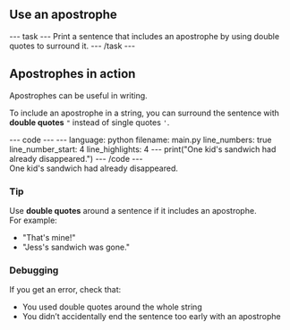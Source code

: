 <h2 class="c-project-heading--task">Use an apostrophe</h2>
--- task ---
Print a sentence that includes an apostrophe by using double quotes to surround it.
--- /task ---

<h2 class="c-project-heading--explainer">Apostrophes in action</h2>

Apostrophes can be useful in writing.

To include an apostrophe in a string, you can surround the sentence with **double quotes** `"` instead of single quotes `'`.

<div class="c-project-code">
--- code ---
---
language: python
filename: main.py
line_numbers: true
line_number_start: 4
line_highlights: 4
---
print("One kid's sandwich had already disappeared.")
--- /code ---
</div>

<div class="c-project-output">
One kid's sandwich had already disappeared.
</div>

<div class="c-project-callout c-project-callout--tip">

### Tip

Use **double quotes** around a sentence if it includes an apostrophe.<br />
For example:<br />
- "That's mine!"<br />
- "Jess's sandwich was gone."

</div>

<div class="c-project-callout c-project-callout--debug">

### Debugging

If you get an error, check that:<br />
- You used double quotes around the whole string<br />
- You didn’t accidentally end the sentence too early with an apostrophe

</div>
